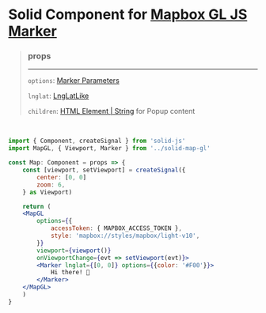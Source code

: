 # Solid Component for [Mapbox GL JS Marker](https://docs.mapbox.com/mapbox-gl-js/api/markers/#marker)

> ### props
>
> ---
>
> `options`: [Marker Parameters](https://docs.mapbox.com/mapbox-gl-js/api/markers/#marker-parameters)
>
> `lnglat`: [LngLatLike](https://docs.mapbox.com/mapbox-gl-js/api/geography/#lnglatlike)
>
> `children`: [HTML Element | String](https://developer.mozilla.org/en-US/docs/Web/API/Element) for Popup content

<br>

```jsx
import { Component, createSignal } from 'solid-js'
import MapGL, { Viewport, Marker } from '../solid-map-gl'

const Map: Component = props => {
    const [viewport, setViewport] = createSignal({
        center: [0, 0]
        zoom: 6,
    } as Viewport)

    return (
    <MapGL
        options={{
            accessToken: { MAPBOX_ACCESS_TOKEN },
            style: 'mapbox://styles/mapbox/light-v10',
        }}
        viewport={viewport()}
        onViewportChange={evt => setViewport(evt)}>
        <Marker lnglat={[0, 0]} options={{color: '#F00'}}>
            Hi there! 👋
        </Marker>
    </MapGL>
    )
}
```
